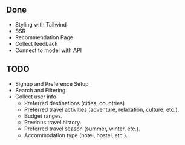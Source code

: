 ## Done

- Styling with Tailwind
- SSR
- Recommendation Page
- Collect feedback
- Connect to model with API

## TODO

- Signup and Preference Setup
- Search and Filtering
- Collect user info
	- Preferred destinations (cities, countries)
	- Preferred travel activities (adventure, relaxation, culture, etc.).
	- Budget ranges.
	- Previous travel history.
	- Preferred travel season (summer, winter, etc.).
	- Accommodation type (hotel, hostel, etc.).

